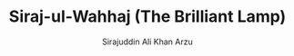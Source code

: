 ---
title: "Siraj-ul-Wahhaj (The Brilliant Lamp)"
author: ["Sirajuddin Ali Khan Arzu"]
year: 1740
language: ["Persian"]
genre: ["Persian Literature", "Prose"]
description: "Persian prose work by Sirajuddin Ali Khan Arzu, the most influential Indo-Persian philologist and lexicographer of the eighteenth-century Mughal Empire. Arzu, who served at the Delhi court under Nawab Qamar-ud-din Khan from 1719, was mentor to prominent poets including Mir Taqi Mir and Mirza Muhammad Rafi Sauda, and was the first scholar to propose that Sanskrit belongs to the Indo-European language family."
collections: ['mughal-india', 'linguistic-works', 'classical-literature']
sources:
  - name: "Internet Archive - Digital Library of India"
    url: "https://archive.org/details/dli.ministry.27078"
    type: "other"
references:
  - name: "Wikipedia: Siraj-ud-Din Ali Khan Arzu"
    url: "https://en.wikipedia.org/wiki/Siraj-ud-Din_Ali_Khan_Arzu"
    type: "wikipedia"
  - name: "Open Library: Siraj-ul-Wahhaj (The Brilliant Lamp) year"
    url: "https://openlibrary.org/search?q=Siraj-ul-Wahhaj+The+Brilliant+Lamp+year+1740+Sirajuddin+Ali+Khan+Arzu"
    type: "other"
featured: false
publishDate: 2025-10-30
tags: ['classical', 'literature']
---